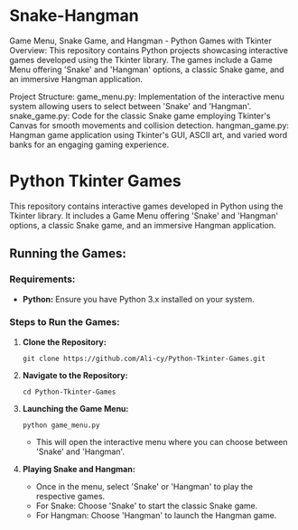 # Snake-Hangman

Game Menu, Snake Game, and Hangman - Python Games with Tkinter
Overview:
This repository contains Python projects showcasing interactive games developed using the Tkinter library. The games include a Game Menu offering 'Snake' and 'Hangman' options, a classic Snake game, and an immersive Hangman application.

Project Structure:
game_menu.py: Implementation of the interactive menu system allowing users to select between 'Snake' and 'Hangman'.
snake_game.py: Code for the classic Snake game employing Tkinter's Canvas for smooth movements and collision detection.
hangman_game.py: Hangman game application using Tkinter's GUI, ASCII art, and varied word banks for an engaging gaming experience.

# Python Tkinter Games

This repository contains interactive games developed in Python using the Tkinter library. It includes a Game Menu offering 'Snake' and 'Hangman' options, a classic Snake game, and an immersive Hangman application.

## Running the Games:

### Requirements:
- **Python:** Ensure you have Python 3.x installed on your system.

### Steps to Run the Games:

1. **Clone the Repository:**
    ```
    git clone https://github.com/Ali-cy/Python-Tkinter-Games.git
    ```

2. **Navigate to the Repository:**
    ```
    cd Python-Tkinter-Games
    ```

3. **Launching the Game Menu:**
    ```
    python game_menu.py
    ```
    - This will open the interactive menu where you can choose between 'Snake' and 'Hangman'.

4. **Playing Snake and Hangman:**
    - Once in the menu, select 'Snake' or 'Hangman' to play the respective games.
    - For Snake: Choose 'Snake' to start the classic Snake game.
    - For Hangman: Choose 'Hangman' to launch the Hangman game.


